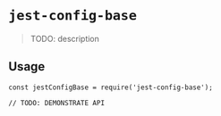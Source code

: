 # `jest-config-base`

> TODO: description

## Usage

```
const jestConfigBase = require('jest-config-base');

// TODO: DEMONSTRATE API
```
